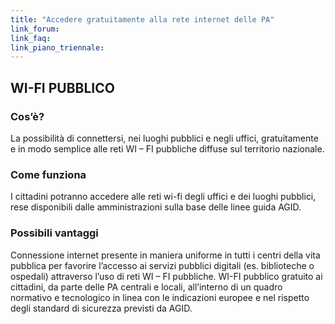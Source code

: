 ```yaml
---
title: "Accedere gratuitamente alla rete internet delle PA"
link_forum:
link_faq:
link_piano_triennale:
---
```


## WI-FI PUBBLICO

### Cos’è?

La possibilità di connettersi, nei luoghi pubblici e negli uffici, gratuitamente
e in modo semplice alle reti WI – FI pubbliche diffuse sul territorio nazionale.

### Come funziona

I cittadini potranno accedere alle reti wi-fi degli uffici e dei luoghi
pubblici, rese disponibili dalle amministrazioni sulla base delle linee guida
AGID.

### Possibili vantaggi

Connessione internet presente in maniera uniforme in tutti i centri della vita
pubblica per favorire l’accesso ai servizi pubblici digitali (es. biblioteche o
ospedali) attraverso l’uso di reti WI – FI pubbliche. WI-FI pubblico gratuito ai
cittadini, da parte delle PA centrali e locali, all’interno di un quadro
normativo e tecnologico in linea con le indicazioni europee e nel rispetto degli
standard di sicurezza previsti da AGID.

